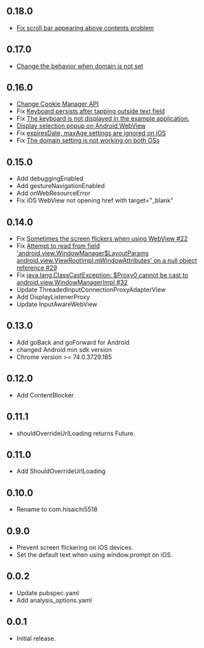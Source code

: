 ## 0.18.0

- [Fix scroll bar appearing above contents problem](https://github.com/hisaichi5518/native_webview/pull/56)

## 0.17.0

- [Change the behavior when domain is not set](https://github.com/hisaichi5518/native_webview/pull/53)

## 0.16.0

- [Change Cookie Manager API](https://github.com/hisaichi5518/native_webview/pull/52)
- Fix [Keyboard persists after tapping outside text field](https://github.com/flutter/flutter/issues/36478#issuecomment-623542124)
- Fix [The keyboard is not displayed in the example application.](https://github.com/hisaichi5518/native_webview/pull/45)
- [Display selection popup on Android WebView](https://github.com/hisaichi5518/native_webview/pull/48)
- Fix [expiresDate, maxAge settings are ignored on iOS](https://github.com/hisaichi5518/native_webview/pull/50)
- Fix [The domain setting is not working on both OSs](https://github.com/hisaichi5518/native_webview/pull/50)

## 0.15.0

- Add debuggingEnabled
- Add gestureNavigationEnabled
- Add onWebResourceError
- Fix iOS WebView not opening href with target="\_blank"

## 0.14.0

- Fix [Sometimes the screen flickers when using WebView #22](https://github.com/hisaichi5518/native_webview/issues/22)
- Fix [Attempt to read from field 'android.view.WindowManager$LayoutParams android.view.ViewRootImpl.mWindowAttributes' on a null object reference #29](https://github.com/hisaichi5518/native_webview/issues/29)
- Fix [java.lang.ClassCastException: $Proxy0 cannot be cast to android.view.WindowManagerImpl #32](https://github.com/hisaichi5518/native_webview/pull/32)
- Update ThreadedInputConnectionProxyAdapterView
- Add DisplayListenerProxy
- Update InputAwareWebView

## 0.13.0

- Add goBack and goForward for Android
- changed Android min sdk version
- Chrome version >= 74.0.3729.185

## 0.12.0

- Add ContentBlocker

## 0.11.1

- shouldOverrideUrlLoading returns Future<ShouldOverrideUrlLoadingAction>.

## 0.11.0

- Add ShouldOverrideUrlLoading

## 0.10.0

- Rename to com.hisaichi5518

## 0.9.0

- Prevent screen flickering on iOS devices.
- Set the default text when using window.prompt on iOS.

## 0.0.2

- Update pubspec.yaml
- Add analysis_options.yaml

## 0.0.1

- Initial release.
